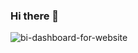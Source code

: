 ### Hi there 👋
![bi-dashboard-for-website](https://github.com/nirmalakash993/nirmalakash993/assets/132489081/6b1b7716-cdb5-4a45-94da-d09f11f0f8df)

<!--
**nirmalakash993/nirmalakash993** is a ✨ _special_ ✨ repository because its `README.md` (this file) appears on your GitHub profile.

Here are some ideas to get you started:

- 🔭 I’m currently working on ...
- 🌱 I’m currently learning ...
- 👯 I’m looking to collaborate on ...
- 🤔 I’m looking for help with ...
- 💬 Ask me about ...
- 📫 How to reach me: ...
- 😄 Pronouns: ...
- ⚡ Fun fact: ...
-->
